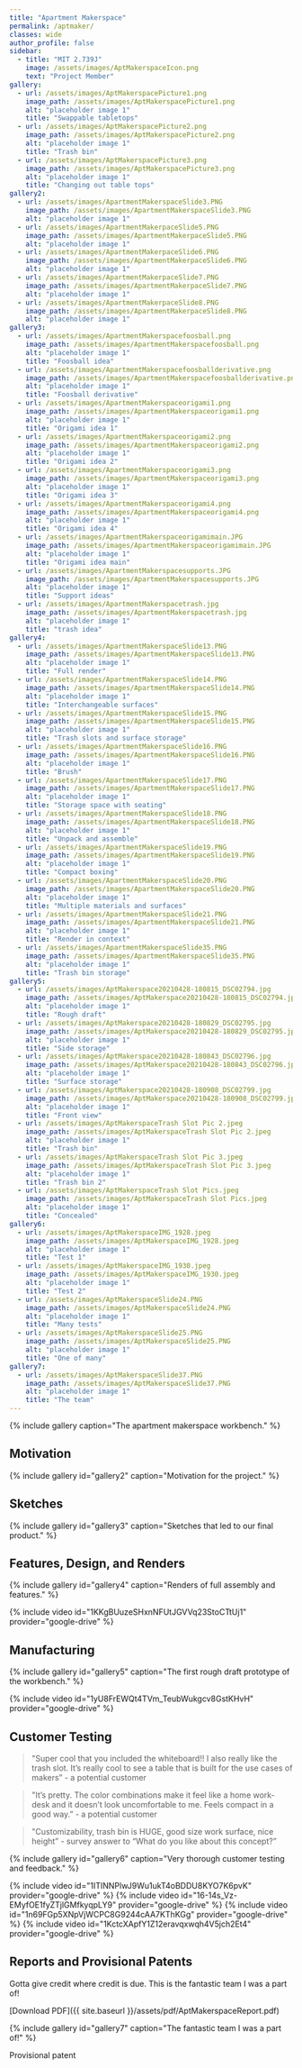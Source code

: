 ```yaml
---
title: "Apartment Makerspace"
permalink: /aptmaker/
classes: wide
author_profile: false
sidebar:
  - title: "MIT 2.739J"
    image: /assets/images/AptMakerspaceIcon.png
    text: "Project Member"
gallery:
  - url: /assets/images/AptMakerspacePicture1.png
    image_path: /assets/images/AptMakerspacePicture1.png
    alt: "placeholder image 1"
    title: "Swappable tabletops"
  - url: /assets/images/AptMakerspacePicture2.png
    image_path: /assets/images/AptMakerspacePicture2.png
    alt: "placeholder image 1"
    title: "Trash bin"
  - url: /assets/images/AptMakerspacePicture3.png
    image_path: /assets/images/AptMakerspacePicture3.png
    alt: "placeholder image 1"
    title: "Changing out table tops"
gallery2:
  - url: /assets/images/ApartmentMakerspaceSlide3.PNG
    image_path: /assets/images/ApartmentMakerspaceSlide3.PNG
    alt: "placeholder image 1"
  - url: /assets/images/ApartmentMakerpaceSlide5.PNG
    image_path: /assets/images/ApartmentMakerpaceSlide5.PNG
    alt: "placeholder image 1"
  - url: /assets/images/ApartmentMakerpaceSlide6.PNG
    image_path: /assets/images/ApartmentMakerpaceSlide6.PNG
    alt: "placeholder image 1"
  - url: /assets/images/ApartmentMakerpaceSlide7.PNG
    image_path: /assets/images/ApartmentMakerpaceSlide7.PNG
    alt: "placeholder image 1"
  - url: /assets/images/ApartmentMakerpaceSlide8.PNG
    image_path: /assets/images/ApartmentMakerpaceSlide8.PNG
    alt: "placeholder image 1"
gallery3:
  - url: /assets/images/ApartmentMakerspacefoosball.png
    image_path: /assets/images/ApartmentMakerspacefoosball.png
    alt: "placeholder image 1"
    title: "Foosball idea"
  - url: /assets/images/ApartmentMakerspacefoosballderivative.png
    image_path: /assets/images/ApartmentMakerspacefoosballderivative.png
    alt: "placeholder image 1"
    title: "Foosball derivative"
  - url: /assets/images/ApartmentMakerspaceorigami1.png
    image_path: /assets/images/ApartmentMakerspaceorigami1.png
    alt: "placeholder image 1"
    title: "Origami idea 1"
  - url: /assets/images/ApartmentMakerspaceorigami2.png
    image_path: /assets/images/ApartmentMakerspaceorigami2.png
    alt: "placeholder image 1"
    title: "Origami idea 2"
  - url: /assets/images/ApartmentMakerspaceorigami3.png
    image_path: /assets/images/ApartmentMakerspaceorigami3.png
    alt: "placeholder image 1"
    title: "Origami idea 3"
  - url: /assets/images/ApartmentMakerspaceorigami4.png
    image_path: /assets/images/ApartmentMakerspaceorigami4.png
    alt: "placeholder image 1"
    title: "Origami idea 4"
  - url: /assets/images/ApartmentMakerspaceorigamimain.JPG
    image_path: /assets/images/ApartmentMakerspaceorigamimain.JPG
    alt: "placeholder image 1"
    title: "Origami idea main"
  - url: /assets/images/ApartmentMakerspacesupports.JPG
    image_path: /assets/images/ApartmentMakerspacesupports.JPG
    alt: "placeholder image 1"
    title: "Support ideas"
  - url: /assets/images/ApartmentMakerspacetrash.jpg
    image_path: /assets/images/ApartmentMakerspacetrash.jpg
    alt: "placeholder image 1"
    title: "trash idea"
gallery4:
  - url: /assets/images/ApartmentMakerspaceSlide13.PNG
    image_path: /assets/images/ApartmentMakerspaceSlide13.PNG
    alt: "placeholder image 1"
    title: "Full render"
  - url: /assets/images/ApartmentMakerspaceSlide14.PNG
    image_path: /assets/images/ApartmentMakerspaceSlide14.PNG
    alt: "placeholder image 1"
    title: "Interchangeable surfaces"
  - url: /assets/images/ApartmentMakerspaceSlide15.PNG
    image_path: /assets/images/ApartmentMakerspaceSlide15.PNG
    alt: "placeholder image 1"
    title: "Trash slots and surface storage"
  - url: /assets/images/ApartmentMakerspaceSlide16.PNG
    image_path: /assets/images/ApartmentMakerspaceSlide16.PNG
    alt: "placeholder image 1"
    title: "Brush"
  - url: /assets/images/ApartmentMakerspaceSlide17.PNG
    image_path: /assets/images/ApartmentMakerspaceSlide17.PNG
    alt: "placeholder image 1"
    title: "Storage space with seating"
  - url: /assets/images/ApartmentMakerspaceSlide18.PNG
    image_path: /assets/images/ApartmentMakerspaceSlide18.PNG
    alt: "placeholder image 1"
    title: "Unpack and assemble"
  - url: /assets/images/ApartmentMakerspaceSlide19.PNG
    image_path: /assets/images/ApartmentMakerspaceSlide19.PNG
    alt: "placeholder image 1"
    title: "Compact boxing"
  - url: /assets/images/ApartmentMakerspaceSlide20.PNG
    image_path: /assets/images/ApartmentMakerspaceSlide20.PNG
    alt: "placeholder image 1"
    title: "Multiple materials and surfaces"
  - url: /assets/images/ApartmentMakerspaceSlide21.PNG
    image_path: /assets/images/ApartmentMakerspaceSlide21.PNG
    alt: "placeholder image 1"
    title: "Render in context"
  - url: /assets/images/ApartmentMakerspaceSlide35.PNG
    image_path: /assets/images/ApartmentMakerspaceSlide35.PNG
    alt: "placeholder image 1"
    title: "Trash bin storage"
gallery5:
  - url: /assets/images/AptMakerspace20210428-180815_DSC02794.jpg
    image_path: /assets/images/AptMakerspace20210428-180815_DSC02794.jpg
    alt: "placeholder image 1"
    title: "Rough draft"
  - url: /assets/images/AptMakerspace20210428-180829_DSC02795.jpg
    image_path: /assets/images/AptMakerspace20210428-180829_DSC02795.jpg
    alt: "placeholder image 1"
    title: "Side storage"
  - url: /assets/images/AptMakerspace20210428-180843_DSC02796.jpg
    image_path: /assets/images/AptMakerspace20210428-180843_DSC02796.jpg
    alt: "placeholder image 1"
    title: "Surface storage"
  - url: /assets/images/AptMakerspace20210428-180908_DSC02799.jpg
    image_path: /assets/images/AptMakerspace20210428-180908_DSC02799.jpg
    alt: "placeholder image 1"
    title: "Front view"
  - url: /assets/images/AptMakerspaceTrash Slot Pic 2.jpeg
    image_path: /assets/images/AptMakerspaceTrash Slot Pic 2.jpeg
    alt: "placeholder image 1"
    title: "Trash bin"
  - url: /assets/images/AptMakerspaceTrash Slot Pic 3.jpeg
    image_path: /assets/images/AptMakerspaceTrash Slot Pic 3.jpeg
    alt: "placeholder image 1"
    title: "Trash bin 2"
  - url: /assets/images/AptMakerspaceTrash Slot Pics.jpeg
    image_path: /assets/images/AptMakerspaceTrash Slot Pics.jpeg
    alt: "placeholder image 1"
    title: "Concealed"
gallery6:
  - url: /assets/images/AptMakerspaceIMG_1928.jpeg
    image_path: /assets/images/AptMakerspaceIMG_1928.jpeg
    alt: "placeholder image 1"
    title: "Test 1"
  - url: /assets/images/AptMakerspaceIMG_1930.jpeg
    image_path: /assets/images/AptMakerspaceIMG_1930.jpeg
    alt: "placeholder image 1"
    title: "Test 2"
  - url: /assets/images/AptMakerspaceSlide24.PNG
    image_path: /assets/images/AptMakerspaceSlide24.PNG
    alt: "placeholder image 1"
    title: "Many tests"
  - url: /assets/images/AptMakerspaceSlide25.PNG
    image_path: /assets/images/AptMakerspaceSlide25.PNG
    alt: "placeholder image 1"
    title: "One of many"
gallery7:
  - url: /assets/images/AptMakerspaceSlide37.PNG
    image_path: /assets/images/AptMakerspaceSlide37.PNG
    alt: "placeholder image 1"
    title: "The team"
---
```


{% include gallery caption="The apartment makerspace workbench." %}

## Motivation

{% include gallery id="gallery2" caption="Motivation for the project." %}

## Sketches

{% include gallery id="gallery3" caption="Sketches that led to our final product." %}

## Features, Design, and Renders

{% include gallery id="gallery4" caption="Renders of full assembly and features." %}

{% include video id="1KKgBUuzeSHxnNFUtJGVVq23StoCTtUj1" provider="google-drive" %}

## Manufacturing

{% include gallery id="gallery5" caption="The first rough draft prototype of the workbench." %}

{% include video id="1yU8FrEWQt4TVm_TeubWukgcv8GstKHvH" provider="google-drive" %}

## Customer Testing

> "Super cool that you included the whiteboard!! I also really like the trash slot. It’s really cool to see a table that is built for the use cases of makers” - a potential customer

> "It’s pretty. The color combinations make it feel like a home work-desk and it doesn’t look uncomfortable to me. Feels compact in a good way.” - a potential customer

> "Customizability, trash bin is HUGE, good size work surface, nice height” - survey answer to “What do you like about this concept?”

{% include gallery id="gallery6" caption="Very thorough customer testing and feedback." %}

{% include video id="1ITINNPlwJ9Wu1ukT4oBDDU8KYO7K6pvK" provider="google-drive" %}
{% include video id="16-14s_Vz-EMyfOE1fyZTjlGMfkyqpLY9" provider="google-drive" %}
{% include video id="1n69FGp5XNpVjWCPC8G9244cAA7KThKGg" provider="google-drive" %}
{% include video id="1KctcXApfY1Z12eravqxwqh4V5jch2Et4" provider="google-drive" %}

## Reports and Provisional Patents

Gotta give credit where credit is due. This is the fantastic team I was a part of!

[Download PDF]({{ site.baseurl }}/assets/pdf/AptMakerspaceReport.pdf)

{% include gallery id="gallery7" caption="The fantastic team I was a part of!" %}

Provisional patent